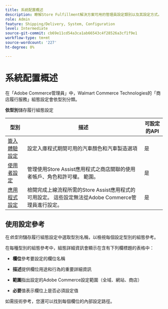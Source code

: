 ```yaml
---
title: 系統配置概述
description: 瞭解Store Fulfillment解決方案可用的管理員設定類別以及其設定方式。
role: Admin
feature: Shipping/Delivery, System, Configuration
level: Intermediate
source-git-commit: cb69e11cd54a3ca1ab66543c4f28526a3cf1f9e1
workflow-type: tm+mt
source-wordcount: '227'
ht-degree: 0%

---
```


# 系統配置概述

在「Adobe Commerce管理員」中，Walmart Commerce Technologies的「商店履行服務」組態設定會依型別分類。

**依型別**&#x200B;儲存履行組態設定

| **型別** | **描述** | **可設定的API** |
|-------------------------------------------------------------------|--------------------------------------------------------------------------------------------------------------------------------------------------------------------------|----------------------|
| [簽入體驗設定](store-location-map-provider-setup.md) | 設定入庫程式期間可用的汽車顏色和汽車製造選項 | 是 |
| [使用者設定](user-setup.md) | 管理使用Store Assist應用程式之商店關聯的使用者帳戶、角色和許可權。 範圍。 | 是 |
| [應用程式設定](app-setup.md) | 檢閱完成上線流程所需的Store Assist應用程式的可用設定。 這些設定無法從Adobe Commerce管理員進行設定。 | 是 |


## 使用設定參考

在&#x200B;_依型別_&#x200B;儲存履行組態設定中選取型別名稱，以檢視每個設定型別的組態參考。

在每種型別的組態參考中，組態詳細資訊會顯示在含有下列欄標題的表格中：

- **欄位**&#x200B;參考要設定的欄位名稱

- **描述**&#x200B;提供欄位用途和行為的重要詳細資訊

- **範圍**&#x200B;指出設定的Adobe Commerce設定範圍（全域、網站、商店）

- **必要**&#x200B;值表示欄位上是否必須設定值

如需技術參考，您還可以找到每個欄位的內部設定路徑。

